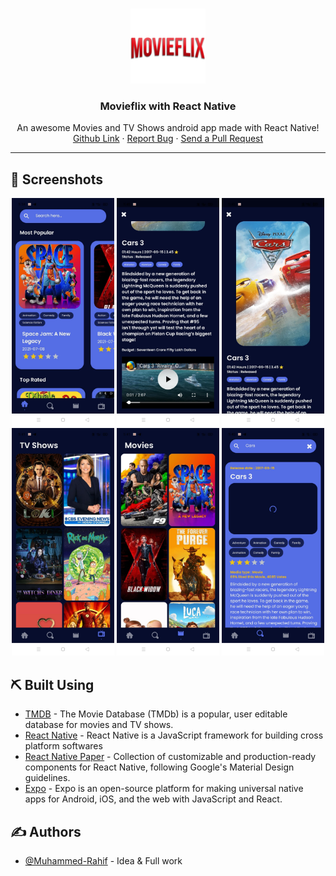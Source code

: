 <!-- PROJECT LOGO -->
<br />
<p align="center">
  <a href="https://github.com/Muhammed-Rahif/Movieflix/" target="_blank">
    <img src="assets/Logos/Movieflix-minimal-logo-shadow.png" alt="Logo" width="120">
  </a>

  <h3 align="center">Movieflix with React Native</h3>

  <p align="center">
    An awesome Movies and TV Shows android app made with React Native!
    <br />
    <a href="https://github.com/Muhammed-Rahif/Movieflix/">Github Link</a>
    ·
    <a href="https://github.com/Muhammed-Rahif/Movieflix/issues/">Report Bug</a>
    ·
    <a href="https://github.com/Muhammed-Rahif/Movieflix/pulls/">Send a Pull Request</a>
  </p>
</p>

---

## 📱️ Screenshots <a name = "screenshots"></a>

<div align="center">
  <img width="32.5%" src="assets/Screenshots/shot-1.jpg" alt="Shot 1" />
  <img width="32.5%" src="assets/Screenshots/shot-2.jpg" alt="Shot 2" />
  <img width="32.5%" src="assets/Screenshots/shot-3.jpg" alt="Shot 3" />
  <img width="32.5%" src="assets/Screenshots/shot-4.jpg" alt="Shot 4" />
  <img width="32.5%" src="assets/Screenshots/shot-5.jpg" alt="Shot 5" />
  <img width="32.5%" src="assets/Screenshots/shot-6.jpg" alt="Shot 6" />
</div>

## ⛏️ Built Using <a name = "built_using"></a>

- [TMDB](https://www.themoviedb.org/) - The Movie Database (TMDb) is a popular, user editable database for movies and TV shows.
- [React Native](https://reactnative.dev/) - React Native is a JavaScript framework for building cross platform softwares
- [React Native Paper](https://reactnativepaper.com/) - Collection of customizable and production-ready components for React Native, following Google's Material Design guidelines.
- [Expo](https://expo.dev/) - Expo is an open-source platform for making universal native apps for Android, iOS, and the web with JavaScript and React.

## ✍️ Authors <a name = "authors"></a>

- [@Muhammed-Rahif](https://github.com/Muhammed-Rahif) - Idea & Full work

<!-- ## 🎉 Acknowledgements <a name = "acknowledgement"></a>

- Hat tip to anyone whose code was used
- Inspiration
- References -->
